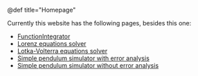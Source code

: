 @def title="Homepage"

Currently this website has the following pages, besides this one:

- [FunctionIntegrator](/FunctionIntegrator/)
- [Lorenz equations solver](/Lorenz/main/)
- [Lotka-Volterra equations solver](/LotkaVolterra/main/)
- [Simple pendulum simulator with error analysis](/simplePendulum/wErrorAnalysis/)
- [Simple pendulum simulator without error analysis](/simplePendulum/woErrorAnalysis/)